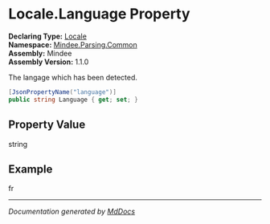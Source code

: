 ﻿<!--  
  <auto-generated>   
    The contents of this file were generated by a tool.  
    Changes to this file may be list if the file is regenerated  
  </auto-generated>   
-->

# Locale.Language Property

**Declaring Type:** [Locale](../index.md)  
**Namespace:** [Mindee.Parsing.Common](../../index.md)  
**Assembly:** Mindee  
**Assembly Version:** 1.1.0

The langage which has been detected.

```csharp
[JsonPropertyName("language")]
public string Language { get; set; }
```

## Property Value

string

## Example

fr

___

*Documentation generated by [MdDocs](https://github.com/ap0llo/mddocs)*
